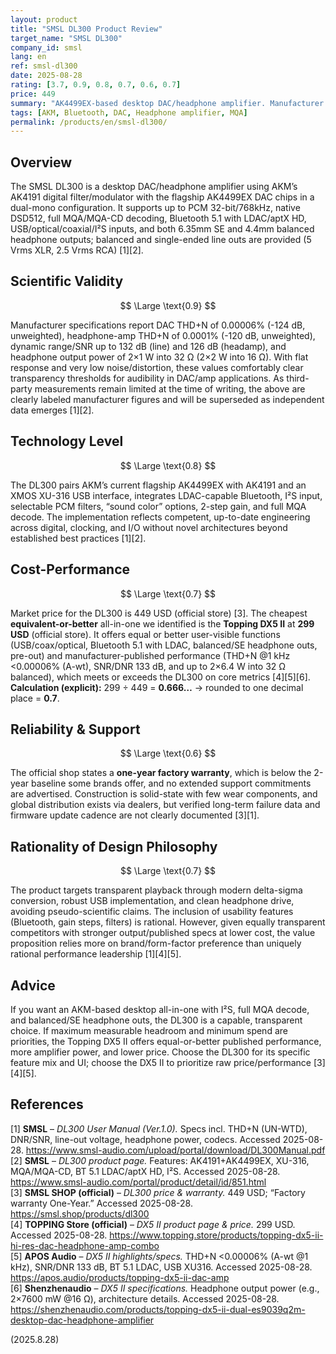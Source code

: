 ```yaml
---
layout: product
title: "SMSL DL300 Product Review"
target_name: "SMSL DL300"
company_id: smsl
lang: en
ref: smsl-dl300
date: 2025-08-28
rating: [3.7, 0.9, 0.8, 0.7, 0.6, 0.7]
price: 449
summary: "AK4499EX-based desktop DAC/headphone amplifier. Manufacturer specifications indicate ultra-low distortion and high dynamic range; however, cheaper equal-or-better all-in-ones exist."
tags: [AKM, Bluetooth, DAC, Headphone amplifier, MQA]
permalink: /products/en/smsl-dl300/
---
```

## Overview

The SMSL DL300 is a desktop DAC/headphone amplifier using AKM’s AK4191 digital filter/modulator with the flagship AK4499EX DAC chips in a dual-mono configuration. It supports up to PCM 32-bit/768kHz, native DSD512, full MQA/MQA-CD decoding, Bluetooth 5.1 with LDAC/aptX HD, USB/optical/coaxial/I²S inputs, and both 6.35mm SE and 4.4mm balanced headphone outputs; balanced and single-ended line outs are provided (5 Vrms XLR, 2.5 Vrms RCA) [1][2].

## Scientific Validity

$$ \Large \text{0.9} $$

Manufacturer specifications report DAC THD+N of 0.00006% (-124 dB, unweighted), headphone-amp THD+N of 0.0001% (-120 dB, unweighted), dynamic range/SNR up to 132 dB (line) and 126 dB (headamp), and headphone output power of 2×1 W into 32 Ω (2×2 W into 16 Ω). With flat response and very low noise/distortion, these values comfortably clear transparency thresholds for audibility in DAC/amp applications. As third-party measurements remain limited at the time of writing, the above are clearly labeled manufacturer figures and will be superseded as independent data emerges [1][2].

## Technology Level

$$ \Large \text{0.8} $$

The DL300 pairs AKM’s current flagship AK4499EX with AK4191 and an XMOS XU-316 USB interface, integrates LDAC-capable Bluetooth, I²S input, selectable PCM filters, “sound color” options, 2-step gain, and full MQA decode. The implementation reflects competent, up-to-date engineering across digital, clocking, and I/O without novel architectures beyond established best practices [1][2].

## Cost-Performance

$$ \Large \text{0.7} $$

Market price for the DL300 is 449 USD (official store) [3]. The cheapest **equivalent-or-better** all-in-one we identified is the **Topping DX5 II** at **299 USD** (official store). It offers equal or better user-visible functions (USB/coax/optical, Bluetooth 5.1 with LDAC, balanced/SE headphone outs, pre-out) and manufacturer-published performance (THD+N @1 kHz <0.00006% (A-wt), SNR/DNR 133 dB, and up to 2×6.4 W into 32 Ω balanced), which meets or exceeds the DL300 on core metrics [4][5][6].  
**Calculation (explicit):** 299 ÷ 449 = **0.666…** → rounded to one decimal place = **0.7**.

## Reliability & Support

$$ \Large \text{0.6} $$

The official shop states a **one-year factory warranty**, which is below the 2-year baseline some brands offer, and no extended support commitments are advertised. Construction is solid-state with few wear components, and global distribution exists via dealers, but verified long-term failure data and firmware update cadence are not clearly documented [3][1].

## Rationality of Design Philosophy

$$ \Large \text{0.7} $$

The product targets transparent playback through modern delta-sigma conversion, robust USB implementation, and clean headphone drive, avoiding pseudo-scientific claims. The inclusion of usability features (Bluetooth, gain steps, filters) is rational. However, given equally transparent competitors with stronger output/published specs at lower cost, the value proposition relies more on brand/form-factor preference than uniquely rational performance leadership [1][4][5].

## Advice

If you want an AKM-based desktop all-in-one with I²S, full MQA decode, and balanced/SE headphone outs, the DL300 is a capable, transparent choice. If maximum measurable headroom and minimum spend are priorities, the Topping DX5 II offers equal-or-better published performance, more amplifier power, and lower price. Choose the DL300 for its specific feature mix and UI; choose the DX5 II to prioritize raw price/performance [3][4][5].

## References

[1] **SMSL** – *DL300 User Manual (Ver.1.0).* Specs incl. THD+N (UN-WTD), DNR/SNR, line-out voltage, headphone power, codecs. Accessed 2025-08-28. https://www.smsl-audio.com/upload/portal/download/DL300Manual.pdf  
[2] **SMSL** – *DL300 product page.* Features: AK4191+AK4499EX, XU-316, MQA/MQA-CD, BT 5.1 LDAC/aptX HD, I²S. Accessed 2025-08-28. https://www.smsl-audio.com/portal/product/detail/id/851.html  
[3] **SMSL SHOP (official)** – *DL300 price & warranty.* 449 USD; “Factory warranty One-Year.” Accessed 2025-08-28. https://smsl.shop/products/dl300  
[4] **TOPPING Store (official)** – *DX5 II product page & price.* 299 USD. Accessed 2025-08-28. https://www.topping.store/products/topping-dx5-ii-hi-res-dac-headphone-amp-combo  
[5] **APOS Audio** – *DX5 II highlights/specs.* THD+N <0.00006% (A-wt @1 kHz), SNR/DNR 133 dB, BT 5.1 LDAC, USB XU316. Accessed 2025-08-28. https://apos.audio/products/topping-dx5-ii-dac-amp  
[6] **Shenzhenaudio** – *DX5 II specifications.* Headphone output power (e.g., 2×7600 mW @16 Ω), architecture details. Accessed 2025-08-28. https://shenzhenaudio.com/products/topping-dx5-ii-dual-es9039q2m-desktop-dac-headphone-amplifier

(2025.8.28)

